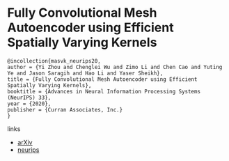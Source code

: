 # Fully Convolutional Mesh Autoencoder using Efficient Spatially Varying Kernels

```
@incollection{masvk_neurips20,
author = {Yi Zhou and Chenglei Wu and Zimo Li and Chen Cao and Yuting Ye and Jason Saragih and Hao Li and Yaser Sheikh},
title = {Fully Convolutional Mesh Autoencoder using Efficient Spatially Varying Kernels},
booktitle = {Advances in Neural Information Processing Systems (NeurIPS) 33},
year = {2020},
publisher = {Curran Associates, Inc.}
}
```

links
- [arXiv](https://arxiv.org/abs/2006.04325)
- [neurips](https://nips.cc/Conferences/2020/ScheduleMultitrack?event=18329)
